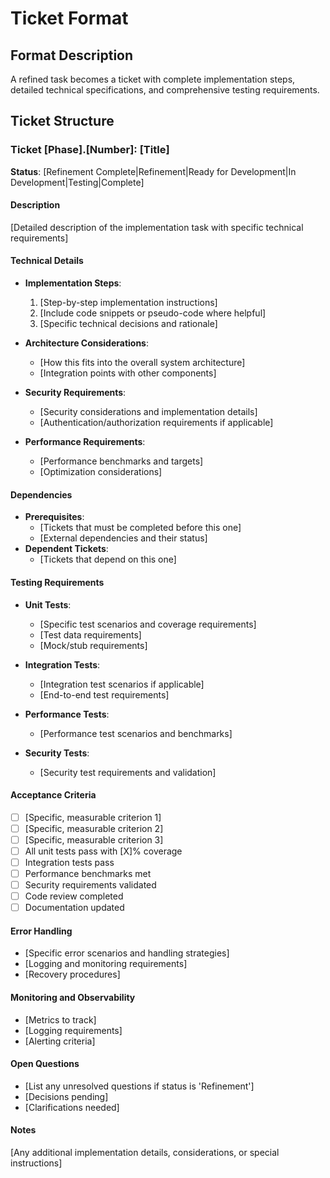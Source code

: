# Ticket Format

## Format Description
A refined task becomes a ticket with complete implementation steps, detailed technical specifications, and comprehensive testing requirements.

## Ticket Structure

### Ticket [Phase].[Number]: [Title]

**Status**: [Refinement Complete|Refinement|Ready for Development|In Development|Testing|Complete]

#### Description
[Detailed description of the implementation task with specific technical requirements]

#### Technical Details
- **Implementation Steps**:
  1. [Step-by-step implementation instructions]
  2. [Include code snippets or pseudo-code where helpful]
  3. [Specific technical decisions and rationale]

- **Architecture Considerations**:
  - [How this fits into the overall system architecture]
  - [Integration points with other components]

- **Security Requirements**:
  - [Security considerations and implementation details]
  - [Authentication/authorization requirements if applicable]

- **Performance Requirements**:
  - [Performance benchmarks and targets]
  - [Optimization considerations]

#### Dependencies
- **Prerequisites**:
  - [Tickets that must be completed before this one]
  - [External dependencies and their status]
- **Dependent Tickets**:
  - [Tickets that depend on this one]

#### Testing Requirements
- **Unit Tests**:
  - [Specific test scenarios and coverage requirements]
  - [Test data requirements]
  - [Mock/stub requirements]

- **Integration Tests**:
  - [Integration test scenarios if applicable]
  - [End-to-end test requirements]

- **Performance Tests**:
  - [Performance test scenarios and benchmarks]

- **Security Tests**:
  - [Security test requirements and validation]

#### Acceptance Criteria
- [ ] [Specific, measurable criterion 1]
- [ ] [Specific, measurable criterion 2]
- [ ] [Specific, measurable criterion 3]
- [ ] All unit tests pass with [X]% coverage
- [ ] Integration tests pass
- [ ] Performance benchmarks met
- [ ] Security requirements validated
- [ ] Code review completed
- [ ] Documentation updated

#### Error Handling
- [Specific error scenarios and handling strategies]
- [Logging and monitoring requirements]
- [Recovery procedures]

#### Monitoring and Observability
- [Metrics to track]
- [Logging requirements]
- [Alerting criteria]

#### Open Questions
- [List any unresolved questions if status is 'Refinement']
- [Decisions pending]
- [Clarifications needed]

#### Notes
[Any additional implementation details, considerations, or special instructions]
